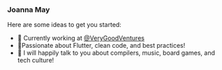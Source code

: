 ### Joanna May

Here are some ideas to get you started:

- 🦄 Currently working at [@VeryGoodVentures](https://github.com/VeryGoodOpenSource/)
- 📱Passionate about Flutter, clean code, and best practices!
- 💓 I will happily talk to you about compilers, music, board games, and tech culture!

